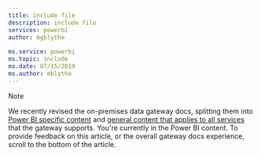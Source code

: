 ```yaml
---
title: include file
description: include file
services: powerbi
author: mgblythe
 
ms.service: powerbi
ms.topic: include
ms.date: 07/15/2019
ms.author: mblythe
---
```


> [!NOTE]
> We recently revised the on-premises data gateway docs, splitting them into [Power BI specific content](/power-bi/service-gateway-onprem) and [general content that applies to all services](/data-integration/gateway/service-gateway-onprem) that the gateway supports. You're currently in the Power BI content. To provide feedback on this article, or the overall gateway docs experience, scroll to the bottom of the article.